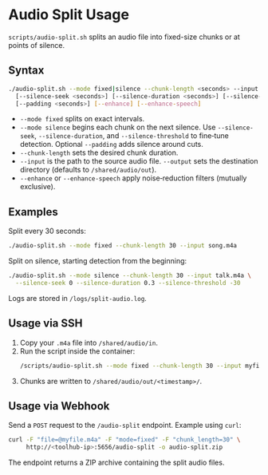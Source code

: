 # Audio Split Usage

`scripts/audio-split.sh` splits an audio file into fixed-size chunks or at points of silence.

## Syntax

```bash
./audio-split.sh --mode fixed|silence --chunk-length <seconds> --input <file> [--output <dir>] \
  [--silence-seek <seconds>] [--silence-duration <seconds>] [--silence-threshold <dB>] \
  [--padding <seconds>] [--enhance] [--enhance-speech]
```

- `--mode fixed` splits on exact intervals.
- `--mode silence` begins each chunk on the next silence. Use `--silence-seek`, `--silence-duration`, and `--silence-threshold` to fine‑tune detection. Optional `--padding` adds silence around cuts.
- `--chunk-length` sets the desired chunk duration.
- `--input` is the path to the source audio file. `--output` sets the destination directory (defaults to `/shared/audio/out`).
- `--enhance` or `--enhance-speech` apply noise‑reduction filters (mutually exclusive).

## Examples

Split every 30 seconds:

```bash
./audio-split.sh --mode fixed --chunk-length 30 --input song.m4a
```

Split on silence, starting detection from the beginning:

```bash
./audio-split.sh --mode silence --chunk-length 30 --input talk.m4a \
  --silence-seek 0 --silence-duration 0.3 --silence-threshold -30
```

Logs are stored in `/logs/split-audio.log`.

## Usage via SSH

1. Copy your `.m4a` file into `/shared/audio/in`.
2. Run the script inside the container:
   ```bash
   /scripts/audio-split.sh --mode fixed --chunk-length 30 --input myfile.m4a
   ```
3. Chunks are written to `/shared/audio/out/<timestamp>/`.

## Usage via Webhook

Send a `POST` request to the `/audio-split` endpoint. Example using `curl`:

```bash
curl -F "file=@myfile.m4a" -F "mode=fixed" -F "chunk_length=30" \
     http://<toolhub-ip>:5656/audio-split -o audio-split.zip
```

The endpoint returns a ZIP archive containing the split audio files.
